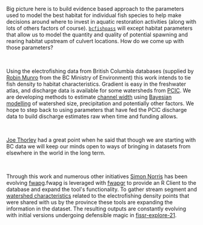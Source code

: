 Big picture here is to build evidence based approach to the parameters used to model the best habitat for individual fish species to help make decisions around where to invest in aquatic restoration activities (along with lots of others factors of course).  [`bcfishpass`](https://github.com/smnorris/bcfishpass/tree/main/02_model/parameters_newgraph) will except habitat parameters that allow us to model the quantity and quality of potential spawning and rearing habitat upstream of culvert locations. How do we come up with those parameters? 

<br>

Using the electrofishing data from British Columbia databases (supplied by [Robin Munro](https://dir.gov.bc.ca/gtds.cgi?esearch=&updateRequest=&view=detailed&sortBy=name&for=people&attribute=display+name&matchMethod=is&searchString=Robin+Munro&objectId=125664) from the BC Ministry of Environment) this work intends to tie fish density to habitat characteristics. Gradient is easy in the freshwater atlas, and discharge data is available for some watersheds from [PCIC](https://www.pacificclimate.org/data/gridded-hydrologic-model-output).  We are developing methods to estimate [channel width](https://github.com/smnorris/bcfishpass/tree/main/01_prep/habitat/02_channel_width) using [Bayesian modelling](https://github.com/NewGraphEnvironment/fish_passage_bulkley_2020_reporting/blob/master/docs/channel-width-21.pdf) of watershed size, precipitation and potentially other factors. We hope to step back to using parameters that have fed the PCIC discharge data to build discharge estimates raw when time and funding allows. 

<br>

[Joe Thorley](https://github.com/poissonconsulting) had a great point when he said that though we are starting with BC data we will keep our minds open to ways of bringing in datasets from elsewhere in the world in the long term. 

<br>

Through this work and numerous other initiatives [Simon Norris](https://github.com/smnorris) has been evolving [fwapg](https://github.com/smnorris/fwapg).fwapg is leveraged with [fwapgr](https://github.com/poissonconsulting/fwapgr) to provide an R Client to the database and expand the tool's functionality. To gather stream segment and [watershed characteristics](https://github.com/smnorris/fissr_explore/tree/master/scripts) related to the electrofishing density points that were shared with us by the province these tools are expanding the information in the dataset. The resulting outputs are constantly evolving with initial versions undergoing defensible magic in [fissr-explore-21](https://github.com/poissonconsulting/fissr-explore-21).
